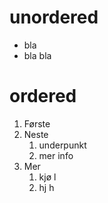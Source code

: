 # unordered
* bla 
* bla bla

# ordered
1. Første
1. Neste
    1. underpunkt
    1. mer info
1. Mer
    1. kjø l
    1. hj h
  
